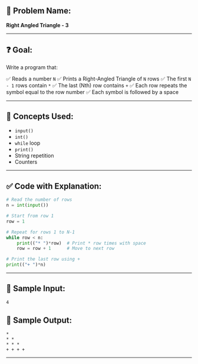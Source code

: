 ## 🧩 **Problem Name:**

**Right Angled Triangle - 3**

---

## ❓ **Goal:**

Write a program that:

✅ Reads a number `N`
✅ Prints a Right-Angled Triangle of `N` rows
✅ The first `N - 1` rows contain `*`
✅ The last (Nth) row contains `+`
✅ Each row repeats the symbol equal to the row number
✅ Each symbol is followed by a space

---

## 🧠 **Concepts Used:**

- `input()`
- `int()`
- `while` loop
- `print()`
- String repetition
- Counters

---

## ✅ **Code with Explanation:**

```python
# Read the number of rows
n = int(input())

# Start from row 1
row = 1

# Repeat for rows 1 to N-1
while row < n:
    print(("* ")*row)  # Print * row times with space
    row = row + 1      # Move to next row

# Print the last row using +
print(("+ ")*n)
```

---

## 🧪 **Sample Input:**

```
4
```

## 🧾 **Sample Output:**

```
*
* *
* * *
+ + + +
```

---
